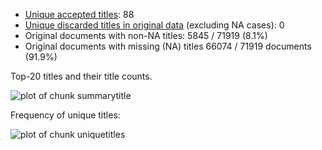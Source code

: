 -   [Unique accepted titles](output.tables/title_accepted.csv): 88
-   [Unique discarded titles in original
    data](output.tables/title_discarded.csv) (excluding NA cases): 0
-   Original documents with non-NA titles: 5845 / 71919 (8.1%)
-   Original documents with missing (NA) titles 66074 / 71919 documents
    (91.9%)

Top-20 titles and their title counts.

![plot of chunk
summarytitle](figure/rmd_note_granter_summarytitle-1.png)

Frequency of unique titles:

![plot of chunk
uniquetitles](figure/rmd_note_granter_uniquetitles-1.png)
